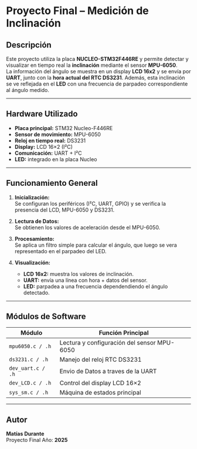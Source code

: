 # Proyecto Final – Medición de Inclinación

## Descripción
Este proyecto utiliza la placa **NUCLEO-STM32F446RE** y permite detectar y visualizar en tiempo real la **inclinación** mediante el sensor **MPU-6050**.  
La información del ángulo se muestra en un display **LCD 16x2** y se envía por **UART**, junto con la **hora actual del RTC DS3231**.
Además, esta inclinación se ve reflejada en el **LED** con una frecuencia de parpadeo correspondiente al ángulo medido.  

---

## Hardware Utilizado
- **Placa principal:** STM32 Nucleo-F446RE  
- **Sensor de movimiento:** MPU-6050 
- **Reloj en tiempo real:** DS3231  
- **Display:** LCD 16×2 (I²C)  
- **Comunicación:** UART + I²C  
- **LED:** integrado en la placa Nucleo  

---

## Funcionamiento General
1. **Inicialización:**  
   Se configuran los periféricos (I²C, UART, GPIO) y se verifica la presencia del LCD, MPU-6050 y DS3231.  

2. **Lectura de Datos:**  
   Se obtienen los valores de aceleración desde el MPU-6050.  

3. **Procesamiento:**  
   Se aplica un filtro simple para calcular el ángulo, que luego se vera representado en el parpadeo del LED.  

4. **Visualización:**  
   - **LCD 16x2:** muestra los valores de inclinación.  
   - **UART:** envía una línea con hora + datos del sensor.  
   - **LED:** parpadea a una frecuencia dependendiendo el ángulo detectado.

---

## Módulos de Software
| Módulo            | Función Principal                           |
|-------------------|---------------------------------------------|
| `mpu6050.c / .h`  | Lectura y configuración del sensor MPU-6050 |
| `ds3231.c / .h`   | Manejo del reloj RTC DS3231                 |
| `dev_uart.c / .h` | Envio de Datos a traves de la UART          |
| `dev_LCD.c / .h`  | Control del display LCD 16×2                |
| `sys_sm.c / .h`   | Máquina de estados principal                |

---

##  Autor
**Matías Durante**  
Proyecto Final
Año: **2025**
